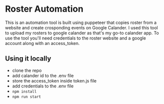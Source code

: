 # Roster Automation
This is an automation tool is built using puppeteer that copies roster from a website and create crosponding events on Google Calander. I used this tool to upload my rosters to google calander as that's my go-to calander app.
To use the tool you'll need credentials to the roster website and a google account along with an access_token. 

## Using it locally
- clone the repo
- add calander id to the .env file
- store the access_token inside token.js file
- add credentials to the .env file
- ``` npm install ```
- ``` npm run start ```

